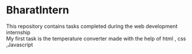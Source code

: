 # BharatIntern
This repository contains tasks completed during the web development internship  
My first task is the temperature converter made with the help of html , css ,Javascript
